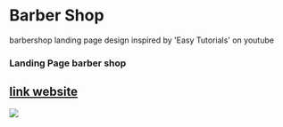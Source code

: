 # Barber Shop
barbershop landing page design inspired by 'Easy Tutorials' on youtube


### Landing Page barber shop

## <a href="https://wesley-wilson.github.io/Barbearia/">link website</a>

<img src="./Barber_Shop_img/barberShop.gif"></img>
